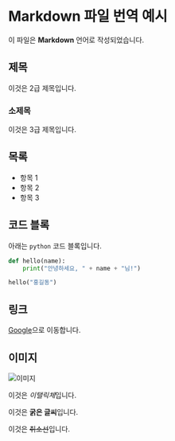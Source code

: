 # Markdown 파일 번역 예시

이 파일은 **Markdown** 언어로 작성되었습니다.

## 제목

이것은 2급 제목입니다.

### 소제목

이것은 3급 제목입니다.

## 목록

- 항목 1
- 항목 2
- 항목 3

## 코드 블록

아래는 `python` 코드 블록입니다.

```python
def hello(name):
    print("안녕하세요, " + name + "님!")

hello("홍길동")
```

## 링크

[Google](https://www.google.com/)으로 이동합니다.

## 이미지

![이미지](./image.png)

이것은 *이탤릭체*입니다.

이것은 **굵은 글씨**입니다.

이것은 ~~취소선~~입니다.
